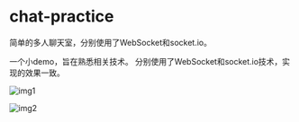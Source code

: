 # chat-practice
简单的多人聊天室，分别使用了WebSocket和socket.io。

一个小demo，旨在熟悉相关技术。
分别使用了WebSocket和socket.io技术，实现的效果一致。

![img1](https://github.com/huangwenni/chat-practice/blob/master/img1.png)

![img2](https://github.com/huangwenni/chat-practice/blob/master/img2.png)

